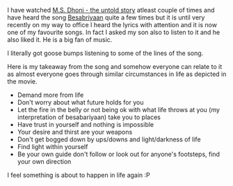 I have watched [M.S. Dhoni - the untold story](https://www.imdb.com/title/tt4169250/) atleast couple of times and have heard the song [Besabriyaan](https://www.youtube.com/watch?v=UBBHpoW3AKA) quite a few times but it is until very recently on my way to office I heard the lyrics with attention and it is now one of my favourite songs. In fact I asked my son also to listen to it and he also liked it. He is a big fan of music.

I literally got goose bumps listening to some of the lines of the song.

Here is my takeaway from the song and somehow everyone can relate to it as almost everyone goes through similar circumstances in life as depicted in the movie.

* Demand more from life
* Don't worry about what future holds for you
* Let the fire in the belly or not being ok with what life throws at you (my interpretation of besabariyaan) take you to places
* Have trust in yourself and nothing is impossible
* Your desire and thirst are your weapons
* Don't get bogged down by ups/downs and light/darkness of life
* Find light within yourself
* Be your own guide don't follow or look out for anyone's footsteps, find your own direction

I feel something is about to happen in life again :P
